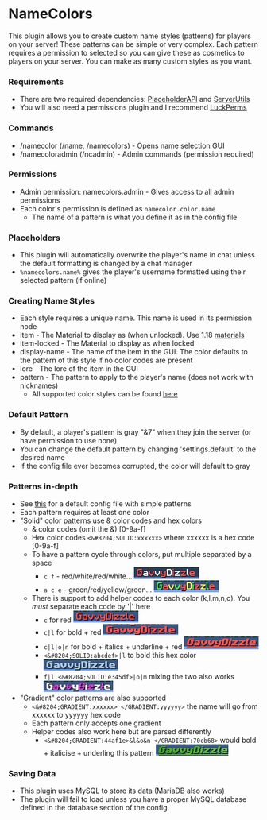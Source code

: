 # NameColors

This plugin allows you to create custom name styles (patterns) for players on your server! These patterns can be simple or very complex. Each pattern requires a permission to selected so you can give these as cosmetics to players on your server. You can make as many custom styles as you want.

### Requirements
 - There are two required dependencies: [PlaceholderAPI](https://www.spigotmc.org/resources/placeholderapi.6245/) and [ServerUtils](https://www.spigotmc.org/resources/serverutils.106515/)
 - You will also need a permissions plugin and I recommend [LuckPerms](https://luckperms.net/)

### Commands
 - /namecolor (/name, /namecolors) - Opens name selection GUI
 - /namecoloradmin (/ncadmin) - Admin commands (permission required)

### Permissions
 - Admin permission: namecolors.admin - Gives access to all admin permissions
 - Each color's permission is defined as ```namecolor.color.name```
   - The name of a pattern is what you define it as in the config file

### Placeholders
- This plugin will automatically overwrite the player's name in chat unless the default formatting is changed by a chat manager
- ```%namecolors.name%``` gives the player's username formatted using their selected pattern (if online)

### Creating Name Styles
 - Each style requires a unique name. This name is used in its permission node
 - item - The Material to display as (when unlocked). Use 1.18 [materials](https://minecraft-ids.grahamedgecombe.com/)
 - item-locked - The Material to display as when locked
 - display-name - The name of the item in the GUI. The color defaults to the pattern of this style if no color codes are present
 - lore - The lore of the item in the GUI
 - pattern - The pattern to apply to the player's name (does not work with nicknames)
   - All supported color styles can be found [here](https://www.spigotmc.org/resources/serverutils.106515/)

### Default Pattern
 - By default, a player's pattern is gray "&7" when they join the server (or have permission to use none)
 - You can change the default pattern by changing 'settings.default' to the desired name
 - If the config file ever becomes corrupted, the color will default to gray

### Patterns in-depth
 - See [this](https://github.com/GavvyDizzle/NameColors/blob/master/examples/default_config.yml) for a default config file with simple patterns
 - Each pattern requires at least one color
 - "Solid" color patterns use & color codes and hex colors
   - & color codes (omit the &) [0-9a-f]
   - Hex color codes ```<&#8204;SOLID:xxxxxx>``` where xxxxxx is a hex code [0-9a-f]
   - To have a pattern cycle through colors, put multiple separated by a space
     - ```c f``` - red/white/red/white... ![img.png](images/img.png)
     - ```a c e``` - green/red/yellow/green... ![img_1.png](images/img_1.png)
   - There is support to add helper codes to each color (k,l,m,n,o). You *must* separate each code by '|' here
     - ```c``` for red ![img_2.png](images/img_2.png)
     - ```c|l``` for bold + red ![img_3.png](images/img_3.png)
     - ```c|l|o|n``` for bold + italics + underline + red ![img_4.png](images/img_4.png)
     - ```<&#8204;SOLID:abcdef>|l``` to bold this hex color ![img_5.png](images/img_5.png)
     - ```f|l <&#8204;SOLID:e345df>|o|m``` mixing the two also works ![img_6.png](images/img_6.png)
 - "Gradient" color patterns are also supported
   - ```<&#8204;GRADIENT:xxxxxx> </GRADIENT:yyyyyy>``` the name will go from xxxxxx to yyyyyy hex code
   - Each pattern only accepts one gradient
   - Helper codes also work here but are parsed differently
     - ```<&#8204;GRADIENT:44af1e>&l&o&n </GRADIENT:70cb68>``` would bold + italicise + underling this pattern ![img_7.png](images/img_7.png)

### Saving Data
 - This plugin uses MySQL to store its data (MariaDB also works)
 - The plugin will fail to load unless you have a proper MySQL database defined in the database section of the config
